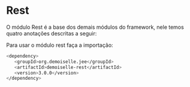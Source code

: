 # Rest

O módulo Rest é a base dos demais módulos do framework, nele temos quatro anotações descritas a seguir:

Para usar o módulo rest faça a importação:
```bash
<dependency>
   <groupId>org.demoiselle.jee</groupId>
   <artifactId>demoiselle-rest</artifactId>
   <version>3.0.0</version>
</dependency>
```   